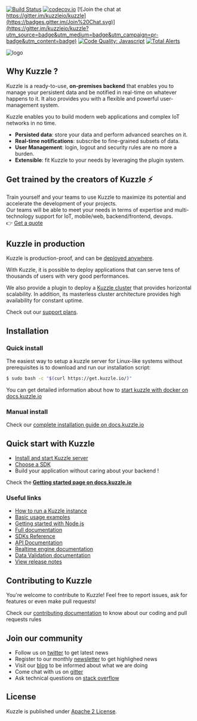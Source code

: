 [![Build Status](https://travis-ci.org/kuzzleio/kuzzle.svg?branch=master)](https://travis-ci.org/kuzzleio/kuzzle)
[![codecov.io](http://codecov.io/github/kuzzleio/kuzzle/coverage.svg?branch=master)](http://codecov.io/github/kuzzleio/kuzzle?branch=master)
[![Join the chat at https://gitter.im/kuzzleio/kuzzle](https://badges.gitter.im/Join%20Chat.svg)](https://gitter.im/kuzzleio/kuzzle?utm_source=badge&utm_medium=badge&utm_campaign=pr-badge&utm_content=badge)
[![Code Quality: Javascript](https://img.shields.io/lgtm/grade/javascript/g/kuzzleio/kuzzle.svg?logo=lgtm&logoWidth=18)](https://lgtm.com/projects/g/kuzzleio/kuzzle/context:javascript)
[![Total Alerts](https://img.shields.io/lgtm/alerts/g/kuzzleio/kuzzle.svg?logo=lgtm&logoWidth=18)](https://lgtm.com/projects/g/kuzzleio/kuzzle/alerts)

![logo](https://kuzzle.io/static/public/images/logo_black.png)

## Why Kuzzle ?

Kuzzle is a ready-to-use, **on-premises backend** that enables you to manage your persistent data and be notified in real-time on whatever happens to it. It also provides you with a flexible and powerful user-management system.

Kuzzle enables you to build modern web applications and complex IoT networks in no time.

* **Persisted data**: store your data and perform advanced searches on it.
* **Real-time notifications**: subscribe to fine-grained subsets of data.
* **User Management**: login, logout and security rules are no more a burden.
* **Extensible**: fit Kuzzle to your needs by leveraging the plugin system.

## Get trained by the creators of Kuzzle :zap:

Train yourself and your teams to use Kuzzle to maximize its potential and accelerate the development of your projects.  
Our teams will be able to meet your needs in terms of expertise and multi-technology support for IoT, mobile/web, backend/frontend, devops.  
:point_right: [Get a quote](https://hubs.ly/H0jkfJ_0)

## Kuzzle in production

Kuzzle is production-proof, and can be [deployed anywhere](https://kuzzle.io/products/by-features/on-premises/). 

With Kuzzle, it is possible to deploy applications that can serve tens of thousands of users with very good performances.  

We also provide a plugin to deploy a [Kuzzle cluster](https://github.com/kuzzleio/kuzzle-plugin-cluster) that provides horizontal scalability. In addition, its masterless cluster architecture provides high availability for constant uptime.

Check out our [support plans](https://kuzzle.io/pricing/).

## Installation

### Quick install

The easiest way to setup a kuzzle server for Linux-like systems without prerequisites is to download and run our installation script:

```bash
$ sudo bash -c "$(curl https://get.kuzzle.io/)"
```

You can get detailed information about how to [start kuzzle with docker on docs.kuzzle.io](https://docs.kuzzle.io/core/1/guides/essentials/installing-kuzzle#docker)

### Manual install

Check our [complete installation guide on docs.kuzzle.io](https://docs.kuzzle.io/core/1/guides/essentials/installing-kuzzle/#manual-installation)

## Quick start with Kuzzle

* [Install and start Kuzzle server](https://docs.kuzzle.io/core/1/guides/essentials/installing-kuzzle/)
* [Choose a SDK](https://docs.kuzzle.io/sdk)
* Build your application without caring about your backend !

Check the [**Getting started page on docs.kuzzle.io**](https://docs.kuzzle.io/core/1/guides/getting-started/first-steps/)

### Useful links

* [How to run a Kuzzle instance](https://docs.kuzzle.io/core/1/guides/getting-started/running-kuzzle/)
* [Basic usage examples](https://docs.kuzzle.io/core/1/guides/getting-started/first-steps/)
* [Getting started with Node.js](https://docs.kuzzle.io/sdk/js/6/getting-started/node-js/)
* [Full documentation](https://docs.kuzzle.io/)
* [SDKs Reference](https://docs.kuzzle.io/sdk)
* [API Documentation](https://docs.kuzzle.io/core/1/api)  
* [Realtime engine documentation](https://docs.kuzzle.io/core/1/guides/essentials/real-time/)
* [Data Validation documentation](https://docs.kuzzle.io/core/1/guides/cookbooks/datavalidation/introduction/)
* [View release notes](https://github.com/kuzzleio/kuzzle/releases)

## Contributing to Kuzzle

You're welcome to contribute to Kuzzle!
Feel free to report issues, ask for features or even make pull requests!

Check our [contributing documentation](./CONTRIBUTING.md) to know about our coding and pull requests rules

## Join our community

* Follow us on [twitter](https://twitter.com/kuzzleio) to get latest news
* Register to our monthly [newsletter](http://eepurl.com/bxRxpr) to get highlighed news
* Visit our [blog](https://blog.kuzzle.io/) to be informed about what we are doing
* Come chat with us on [gitter](https://gitter.im/kuzzleio/kuzzle)
* Ask technical questions on [stack overflow](https://stackoverflow.com/search?q=kuzzle)

## License

Kuzzle is published under [Apache 2 License](./LICENSE.md).
